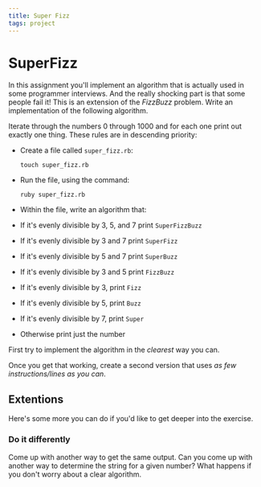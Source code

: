 ```yaml
---
title: Super Fizz
tags: project
---
```



# SuperFizz

In this assignment you'll implement an algorithm that is actually used in some programmer interviews. And the
really shocking part is that some people fail it! This is an extension of the *FizzBuzz* problem. Write an implementation of the following algorithm.

Iterate through the numbers 0 through 1000 and for each one print out exactly one thing. These rules are in descending priority:

*   Create a file called `super_fizz.rb`:
    
    `touch super_fizz.rb`
    
*   Run the file, using the command:

    `ruby super_fizz.rb`

*   Within the file, write an algorithm that:
*   If it's evenly divisible by 3, 5, and 7 print `SuperFizzBuzz`
*   If it's evenly divisible by 3 and 7 print `SuperFizz`
*   If it's evenly divisible by 5 and 7 print `SuperBuzz`
*   If it's evenly divisible by 3 and 5 print `FizzBuzz`
*   If it's evenly divisible by 3, print `Fizz`
*   If it's evenly divisible by 5, print `Buzz`
*   If it's evenly divisible by 7, print `Super`
*   Otherwise print just the number

First try to implement the algorithm in the *clearest* way you can.

Once you get that working, create a second version that uses *as few instructions/lines as you can*.

## Extentions

Here's some more you can do if you'd like to get deeper into the exercise.

### Do it differently

Come up with another way to get the same output. Can you come up with another way to determine the string for a given number? What happens if you don't worry about a clear algorithm.
